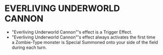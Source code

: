 # EVERLIVING UNDERWORLD CANNON

*   "Everliving Underworld Cannon"'s effect is a Trigger Effect.
*   "Everliving Underworld Cannon"'s effect always activates the first time a Zombie-Type monster is Special Summoned onto your side of the field during each turn.
